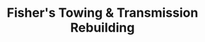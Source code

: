 ---
title: "Fisher's Towing & Transmission Rebuilding"
url: /granite-falls/fishers-towing-and-transmission-rebuilding/
shop: car repair
---